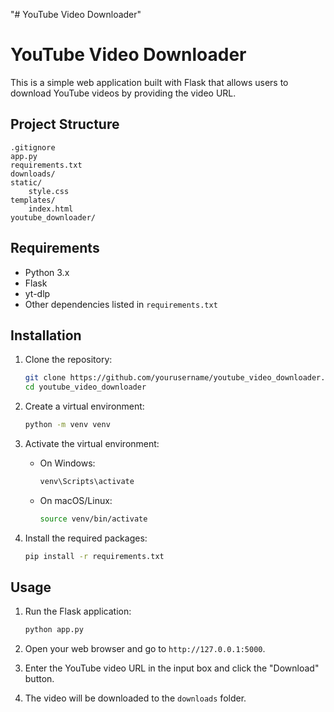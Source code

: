 "# YouTube Video Downloader" 
# YouTube Video Downloader

This is a simple web application built with Flask that allows users to download YouTube videos by providing the video URL.

## Project Structure

```
.gitignore
app.py
requirements.txt
downloads/
static/
    style.css
templates/
    index.html
youtube_downloader/
```

## Requirements

- Python 3.x
- Flask
- yt-dlp
- Other dependencies listed in `requirements.txt`

## Installation

1. Clone the repository:
    ```sh
    git clone https://github.com/yourusername/youtube_video_downloader.git
    cd youtube_video_downloader
    ```

2. Create a virtual environment:
    ```sh
    python -m venv venv
    ```

3. Activate the virtual environment:
    - On Windows:
        ```sh
        venv\Scripts\activate
        ```
    - On macOS/Linux:
        ```sh
        source venv/bin/activate
        ```

4. Install the required packages:
    ```sh
    pip install -r requirements.txt
    ```

## Usage

1. Run the Flask application:
    ```sh
    python app.py
    ```

2. Open your web browser and go to `http://127.0.0.1:5000`.

3. Enter the YouTube video URL in the input box and click the "Download" button.

4. The video will be downloaded to the `downloads` folder.
